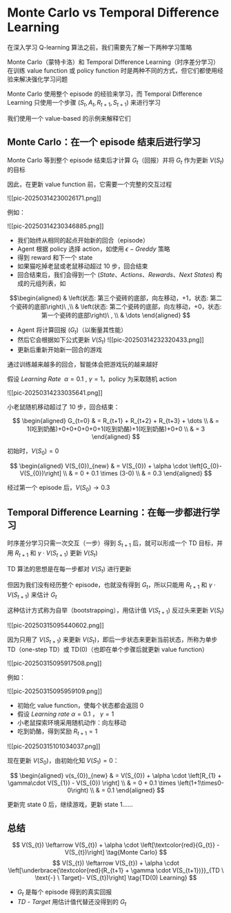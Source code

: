 # Monte Carlo vs Temporal Difference Learning

在深入学习 Q-learning 算法之前，我们需要先了解一下两种学习策略

Monte Carlo（蒙特卡洛）和 Temporal Difference Learning（时序差分学习）在训练 value function 或 policy function 时是两种不同的方式，但它们都使用经验来解决强化学习问题

Monte Carlo 使用整个 episode 的经验来学习，而 Temporal Difference Learning 只使用一个步骤 $(S_t, A_t, R_{t+1}, S_{t+1})$ 来进行学习

我们使用一个 value-based 的示例来解释它们

## Monte Carlo：在一个 episode 结束后进行学习

Monte Carlo 等到整个 episode 结束后才计算 $G_{t}$（回报）并将 $G_{t}$ 作为更新 $V(S_{t})$ 的目标

因此，在更新 value function 前，它需要一个完整的交互过程

![[pic-20250314230026171.png]]

例如：

![[pic-20250314230346885.png]]

- 我们始终从相同的起点开始新的回合（episode）
- Agent 根据 policy 选择 action，如使用 $\epsilon -Greddy$ 策略
- 得到 reward 和下一个 state
- 如果猫吃掉老鼠或老鼠移动超过 10 步，回合结束
- 回合结束后，我们会得到一个 $\left(State、Actions、Rewards、Next \ States \right)$ 构成的元组列表，如 

$$\begin{aligned}
& \left(状态: 第三个瓷砖的底部，向左移动，+1，状态: 第二个瓷砖的底部\right)\ ,\\
& \left(状态: 第二个瓷砖的底部，向左移动，+0，状态: 第一个瓷砖的底部\right)\ , \\
& \dots
\end{aligned}
$$
- Agent 将计算回报 $(G_t)$（以衡量其性能）
- 然后它会根据如下公式更新 $V(S_{t})$
![[pic-20250314232320433.png]]
- 更新后重新开始新一回合的游戏

通过训练越来越多的回合，智能体会把游戏玩的越来越好

假设 $Learning \ Rate \ \ \alpha = 0.1\ , \ \gamma=1$，policy 为采取随机 action

![[pic-20250314233035641.png]]

小老鼠随机移动超过了 10 步，回合结束：

$$
\begin{aligned}
G_{t=0} & = R_{t+1} + R_{t+2} + R_{t+3} + \dots \\
& = 1(吃到奶酪)+0+0+0+0+0+1(吃到奶酪)+1(吃到奶酪)+0+0 \\
& = 3
\end{aligned}
$$

初始时，$V(S_{0}) = 0$

$$
\begin{aligned}
V(S_{0})_{new} & = V(S_{0}) + \alpha \cdot \left[G_{0}-V(S_{0})\right] \\
& = 0 + 0.1 \times (3-0) \\
& = 0.3
\end{aligned}
$$

经过第一个 episode 后，$V(S_{0})\to0.3$

## Temporal Difference Learning：在每一步都进行学习

时序差分学习只需一次交互（一步）得到 $S_{t+1}$ 后，就可以形成一个 TD 目标，并用 $R_{t+1}$ 和 $\gamma \cdot V(S_{t+1})$ 更新 $V(S_{t})$

TD 算法的思想是在每一步都对 $V(S_{t})$ 进行更新

但因为我们没有经历整个 episode，也就没有得到 $G_{t}$，所以只能用 $R_{t+1}$ 和 $\gamma \cdot V(S_{t+1})$ 来估计 $G_{t}$

这种估计方式称为自举（bootstrapping），用估计值 $V(S_{t+1})$ 反过头来更新 $V(S_{t})$

![[pic-20250315095440602.png]]

因为只用了 $V(S_{t+1})$ 来更新 $V(S_{t})$，即后一步状态来更新当前状态，所称为单步 TD（one-step TD）或 TD(0)（也即在单个步骤后就更新 value function）

![[pic-20250315095917508.png]]

例如：

![[pic-20250315095959109.png]]

- 初始化 value function，使每个状态都会返回 0
- 假设 $Learning \ rate \ \alpha = 0.1\ ，\ \gamma=1$
- 小老鼠探索环境采用随机动作：向左移动
- 吃到奶酪，得到奖励 $R_{t+1}=1$

![[pic-20250315101034037.png]]

现在更新 $V(S_{0})$，由初始化知 $V(S_{1})=0$：

$$
\begin{aligned}
v(s_{0})_{new} & = V(S_{0}) + \alpha \cdot \left[R_{1} + \gamma\cdot V(S_{1}) - V(S_{0}) \right] \\
& = 0 + 0.1 \times \left(1+1\times0-0\right) \\
& = 0.1
\end{aligned}
$$

更新完 state 0 后，继续游戏，更新 state 1……

## 总结

$$
V(S_{t}) \leftarrow V(S_{t}) + \alpha \cdot \left[\textcolor{red}{G_{t}} - V(S_{t})\right]
\tag{Monte Carlo}
$$
$$
V(S_{t}) \leftarrow V(S_{t}) + \alpha \cdot \left[\underbrace{\textcolor{red}{R_{t+1} + \gamma \cdot V(S_{t+1})}}_{TD \ \text{-} \ Target}- V(S_{t})\right]
\tag{TD(0) Learning}
$$

-  $G_{t}$ 是每个 episode 得到的真实回报
- $TD\ \text{-} \ Target$ 用估计值代替还没得到的 $G_{t}$